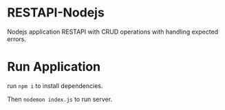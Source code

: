 # RESTAPI-Nodejs
Nodejs application RESTAPI with CRUD operations with handling expected errors.

# Run Application

run `npm i` to install dependencies.

Then `nodemon index.js` to run server.
